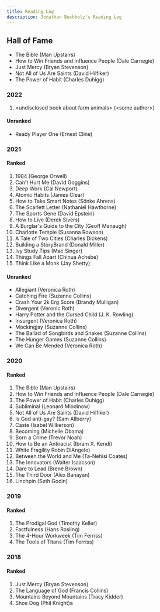 ```yaml
---
title: Reading Log
description: Jonathan Buchholz's Reading Log
---
```

## Hall of Fame

- The Bible (Man Upstairs)
- How to Win Friends and Influence People (Dale Carnegie)
- Just Mercy (Bryan Stevenson)
- Not All of Us Are Saints (David Hilfiker)
- The Power of Habit (Charles Duhigg)

### 2022

1. \<undisclosed book about farm animals\> (\<some author\>)

#### Unranked

- Ready Player One (Ernest Cline)

### 2021

#### Ranked

1. 1984 (George Orwell)
2. Can't Hurt Me (David Goggins)
3. Deep Work (Cal Newport)
4. Atomic Habits (James Clear)
5. How to Take Smart Notes (Sönke Ahrens)
6. The Scarlett Letter (Nathaniel Hawthorne)
7. The Sports Gene (David Epstein)
8. How to Live (Derek Sivers)
9. A Burglar's Guide to the City (Geoff Manaugh)
10. Charlotte Temple (Susanna Rowson)
11. A Tale of Two Cities (Charles Dickens)
12. Building a StoryBrand (Donald Miller)
13. Ivy Study Tips (Mac Singer)
14. Things Fall Apart (Chinua Achebe)
15. Think Like a Monk (Jay Shetty)

#### Unranked

- Allegiant (Veronica Roth)
- Catching Fire (Suzanne Collins)
- Crash Your 2k Erg Score (Brandy Mulligan)
- Divergent (Veronic Roth)
- Harry Potter and the Cursed Child (J. K. Rowling)
- Insurgent (Veronica Roth)
- Mockingjay (Suzanne Collins)
- The Ballad of Songbirds and Snakes (Suzanne Collins)
- The Hunger Games (Suzanne Collins)
- We Can Be Mended (Veronica Roth)

### 2020

#### Ranked

1. The Bible (Man Upstairs)
2. How to Win Friends and Influence People (Dale Carnegie)
3. The Power of Habit (Charles Duhigg)
4. Subliminal (Leonard Mlodinow)
5. Not All of Us Are Saints (David Hilfiker)
6. Is God anti-gay? (Sam Allberry)
7. Caste (Isabel Wilkerson)
8. Becoming (Michelle Obama)
9. Born a Crime (Trevor Noah)
10. How to Be an Antiracist (Ibram X. Kendi)
11. White Fragility Robin DiAngelo)
12. Between the World and Me (Ta-Nehisi Coates)
13. The Innovators (Walter Isaacson)
14. Dare to Lead (Brené Brown)
15. The Third Door (Alex Banayan)
16. Linchpin (Seth Godin)

### 2019

#### Ranked

1. The Prodigal God (Timothy Keller)
2. Factfulness (Hans Rosling)
3. The 4-Hour Workweek (Tim Ferriss)
4. The Tools of Titans (Tim Ferriss)

### 2018

#### Ranked

1. Just Mercy (Bryan Stevenson)
2. The Language of God (Francis Collins)
3. Mountains Beyond Mountains (Tracy Kidder)
4. Shoe Dog (Phil Knight)a
